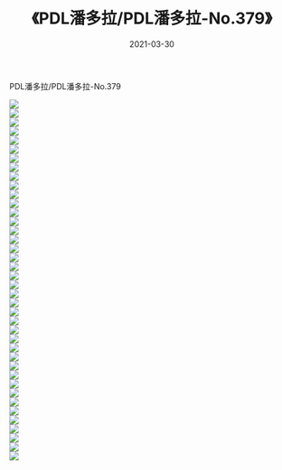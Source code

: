 ﻿---
layout: post
title:  《PDL潘多拉/PDL潘多拉-No.379》
date:   2021-03-30
img: http://img.660000.xyz/Sharelink/网络美图/2021/PDL潘多拉/PDL潘多拉-No.379/000.jpg
categories: [美女, 清纯, 唯美]
---

PDL潘多拉/PDL潘多拉-No.379

 ![](http://img.660000.xyz/Sharelink/网络美图/2021/PDL潘多拉/PDL潘多拉-No.379/001.jpg) <br>![](http://img.660000.xyz/Sharelink/网络美图/2021/PDL潘多拉/PDL潘多拉-No.379/002.jpg) <br>![](http://img.660000.xyz/Sharelink/网络美图/2021/PDL潘多拉/PDL潘多拉-No.379/003.jpg) <br>![](http://img.660000.xyz/Sharelink/网络美图/2021/PDL潘多拉/PDL潘多拉-No.379/004.jpg) <br>![](http://img.660000.xyz/Sharelink/网络美图/2021/PDL潘多拉/PDL潘多拉-No.379/005.jpg) <br>![](http://img.660000.xyz/Sharelink/网络美图/2021/PDL潘多拉/PDL潘多拉-No.379/006.jpg) <br>![](http://img.660000.xyz/Sharelink/网络美图/2021/PDL潘多拉/PDL潘多拉-No.379/007.jpg) <br>![](http://img.660000.xyz/Sharelink/网络美图/2021/PDL潘多拉/PDL潘多拉-No.379/008.jpg) <br>![](http://img.660000.xyz/Sharelink/网络美图/2021/PDL潘多拉/PDL潘多拉-No.379/009.jpg) <br>![](http://img.660000.xyz/Sharelink/网络美图/2021/PDL潘多拉/PDL潘多拉-No.379/010.jpg) <br>![](http://img.660000.xyz/Sharelink/网络美图/2021/PDL潘多拉/PDL潘多拉-No.379/011.jpg) <br>![](http://img.660000.xyz/Sharelink/网络美图/2021/PDL潘多拉/PDL潘多拉-No.379/012.jpg) <br>![](http://img.660000.xyz/Sharelink/网络美图/2021/PDL潘多拉/PDL潘多拉-No.379/013.jpg) <br>![](http://img.660000.xyz/Sharelink/网络美图/2021/PDL潘多拉/PDL潘多拉-No.379/014.jpg) <br>![](http://img.660000.xyz/Sharelink/网络美图/2021/PDL潘多拉/PDL潘多拉-No.379/015.jpg) <br>![](http://img.660000.xyz/Sharelink/网络美图/2021/PDL潘多拉/PDL潘多拉-No.379/016.jpg) <br>![](http://img.660000.xyz/Sharelink/网络美图/2021/PDL潘多拉/PDL潘多拉-No.379/017.jpg) <br>![](http://img.660000.xyz/Sharelink/网络美图/2021/PDL潘多拉/PDL潘多拉-No.379/018.jpg) <br>![](http://img.660000.xyz/Sharelink/网络美图/2021/PDL潘多拉/PDL潘多拉-No.379/019.jpg) <br>![](http://img.660000.xyz/Sharelink/网络美图/2021/PDL潘多拉/PDL潘多拉-No.379/020.jpg) <br>![](http://img.660000.xyz/Sharelink/网络美图/2021/PDL潘多拉/PDL潘多拉-No.379/021.jpg) <br>![](http://img.660000.xyz/Sharelink/网络美图/2021/PDL潘多拉/PDL潘多拉-No.379/022.jpg) <br>![](http://img.660000.xyz/Sharelink/网络美图/2021/PDL潘多拉/PDL潘多拉-No.379/023.jpg) <br>![](http://img.660000.xyz/Sharelink/网络美图/2021/PDL潘多拉/PDL潘多拉-No.379/024.jpg) <br>![](http://img.660000.xyz/Sharelink/网络美图/2021/PDL潘多拉/PDL潘多拉-No.379/025.jpg) <br>![](http://img.660000.xyz/Sharelink/网络美图/2021/PDL潘多拉/PDL潘多拉-No.379/026.jpg) <br>![](http://img.660000.xyz/Sharelink/网络美图/2021/PDL潘多拉/PDL潘多拉-No.379/027.jpg) <br>![](http://img.660000.xyz/Sharelink/网络美图/2021/PDL潘多拉/PDL潘多拉-No.379/028.jpg) <br>![](http://img.660000.xyz/Sharelink/网络美图/2021/PDL潘多拉/PDL潘多拉-No.379/029.jpg) <br>![](http://img.660000.xyz/Sharelink/网络美图/2021/PDL潘多拉/PDL潘多拉-No.379/030.jpg) <br>![](http://img.660000.xyz/Sharelink/网络美图/2021/PDL潘多拉/PDL潘多拉-No.379/031.jpg) <br>![](http://img.660000.xyz/Sharelink/网络美图/2021/PDL潘多拉/PDL潘多拉-No.379/032.jpg) <br>![](http://img.660000.xyz/Sharelink/网络美图/2021/PDL潘多拉/PDL潘多拉-No.379/033.jpg) <br>![](http://img.660000.xyz/Sharelink/网络美图/2021/PDL潘多拉/PDL潘多拉-No.379/034.jpg) <br>![](http://img.660000.xyz/Sharelink/网络美图/2021/PDL潘多拉/PDL潘多拉-No.379/035.jpg) <br>![](http://img.660000.xyz/Sharelink/网络美图/2021/PDL潘多拉/PDL潘多拉-No.379/036.jpg) <br>![](http://img.660000.xyz/Sharelink/网络美图/2021/PDL潘多拉/PDL潘多拉-No.379/037.jpg) <br>![](http://img.660000.xyz/Sharelink/网络美图/2021/PDL潘多拉/PDL潘多拉-No.379/038.jpg) <br>![](http://img.660000.xyz/Sharelink/网络美图/2021/PDL潘多拉/PDL潘多拉-No.379/039.jpg) <br>![](http://img.660000.xyz/Sharelink/网络美图/2021/PDL潘多拉/PDL潘多拉-No.379/040.jpg) <br>